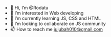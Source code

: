 - 👋 Hi, I’m @Rodatu
- 👀 I’m interested in Web developing
- 🌱 I’m currently learning JS, CSS and HTML
- 💞️ I’m looking to collaborate on JS community
- 📫 How to reach me jujubah010@gmail.com
